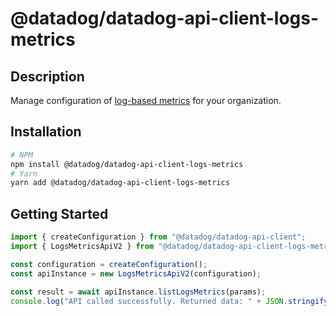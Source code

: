 # @datadog/datadog-api-client-logs-metrics

## Description

Manage configuration of [log-based metrics](https://app.datadoghq.com/logs/pipelines/generate-metrics) for your organization.

## Installation

```sh
# NPM
npm install @datadog/datadog-api-client-logs-metrics
# Yarn
yarn add @datadog/datadog-api-client-logs-metrics
```

## Getting Started
```ts
import { createConfiguration } from "@datadog/datadog-api-client";
import { LogsMetricsApiV2 } from "@datadog/datadog-api-client-logs-metrics";

const configuration = createConfiguration();
const apiInstance = new LogsMetricsApiV2(configuration);

const result = await apiInstance.listLogsMetrics(params);
console.log("API called successfully. Returned data: " + JSON.stringify(result));
```